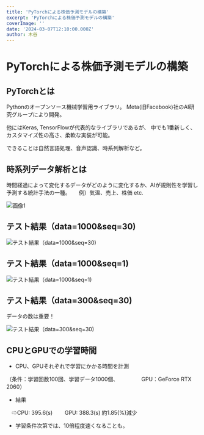 ```yaml
---
title: 'PyTorchによる株価予測モデルの構築'
excerpt: 'PyTorchによる株価予測モデルの構築'
coverImage: ''
date: '2024-03-07T12:10:00.000Z'
author: 木谷
---
```


# PyTorchによる株価予測モデルの構築

## PyTorchとは

Pythonのオープンソース機械学習用ライブラリ。
Meta(旧Facebook)社のAI研究グループにより開発。

他にはKeras, TensorFlowが代表的なライブラリであるが、
中でも1番新しく、カスタマイズ性の高さ、柔軟な実装が可能。

できることは自然言語処理、音声認識、時系列解析など。


## 時系列データ解析とは

時間経過によって変化するデータがどのように変化するか、AIが規則性を学習し予測する統計手法の一種。
　
例）気温、売上、株価 etc.


![画像1](https://tech-arekore.vercel.app/images/pytoach-stock-price1.png)


## テスト結果（data=1000&seq=30)

![テスト結果（data=1000&seq=30)](https://tech-arekore.vercel.app/images/pytoach-stock-price2.png)

## テスト結果（data=1000&seq=1)

![テスト結果（data=1000&seq=1)](https://tech-arekore.vercel.app/images/pytoach-stock-price3.png)

## テスト結果（data=300&seq=30)

データの数は重要！

![テスト結果（data=300&seq=30)](https://tech-arekore.vercel.app/images/pytoach-stock-price4.png)

## CPUとGPUでの学習時間

- CPU、GPUそれぞれで学習にかかる時間を計測

（条件：学習回数100回、学習データ1000個、
　　　　GPU：GeForce RTX 2060）

- 結果

　⇨CPU: 395.6(s)
　　GPU: 388.3(s)  約1.85(%)減少

- 学習条件次第では、10倍程度速くなることも。

